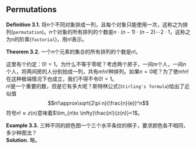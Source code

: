 ## Permutations
**Definition 3.1.** 将$n$个不同对象排成一列，且每个对象只能使用一次，这称之为排列(`permutation`)。$n$个对象的所有排列的个数是$n\cdot(n-1)\cdot(n-2)\cdots 2\cdot 1$，这称之为n的阶乘(`factorial`)，用$n!$表示。

**Theorem 3.2.** 一个$n$个元素的集合的所有排列的个数是$n!$。

这里有个约定：$0!=1$。为什么不等于零呢？考虑两个房子，一间$m$个人，一间$n$个人，将两间房的人分别拍成一列，共有$m!n!$种排列。如果$n=0$呢？为了使$m!n!$在这种极端情况下也成立，我们不得不令$0!=1$。  
$n!$是一个重要的数，但是它有多大呢？斯特林公式(`Stirling's formula`)给出了近似值
$$n!\approx\sqrt{2\pi n}(\frac{n}{e})^n$$
符号$n!\approx z(n)$意味着$\lim_{n\to \infty}\frac{n!}{z(n)}=1$。

**Example 3.3.** 三种不同的颜色图一个三个水平条纹的棋子，要求颜色各不相同，多少种图法？  
**Solution.** 略。

